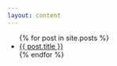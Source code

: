 ```yaml
---
layout: content
---
```


<ul class="posts">
    {% for post in site.posts %}
        <li>
            <a class="reserved" href="{{ post.url }}">{{ post.title }}</a>
        </li>
    {% endfor %}
</ul>
